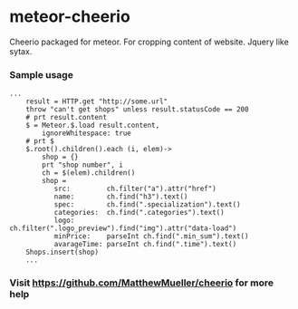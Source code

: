 meteor-cheerio
==============

Cheerio packaged for meteor. For cropping content of website. Jquery like sytax.

### Sample usage 
    ...
		result = HTTP.get "http://some.url"
		throw "can't get shops" unless result.statusCode == 200
		# prt result.content
		$ = Meteor.$.load result.content,
			ignoreWhitespace: true
		# prt $
		$.root().children().each (i, elem)->
			shop = {}
			prt "shop number", i
			ch = $(elem).children()
			shop = 
			   src: 		ch.filter("a").attr("href")
			   name:  		ch.find("h3").text()
			   spec:		ch.find(".specialization").text()
			   categories:	ch.find(".categories").text()
			   logo:		ch.filter(".logo_preview").find("img").attr("data-load")
			   minPrice: 	parseInt ch.find(".min_sum").text()
			   avarageTime: parseInt ch.find(".time").text()
		Shops.insert(shop)
		...
		
### Visit https://github.com/MatthewMueller/cheerio for more help  

